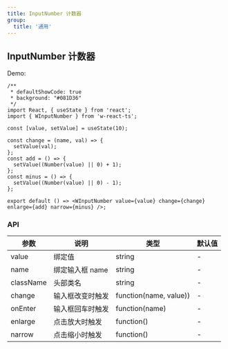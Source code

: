 ```yaml
---
title: InputNumber 计数器
group:
  title: '通用'
---
```


## InputNumber 计数器

Demo:

```tsx
/**
 * defaultShowCode: true
 * background: "#081D36"
 */
import React, { useState } from 'react';
import { WInputNumber } from 'w-react-ts';

const [value, setValue] = useState(10);

const change = (name, val) => {
  setValue(val);
};
const add = () => {
  setValue((Number(value) || 0) + 1);
};
const minus = () => {
  setValue((Number(value) || 0) - 1);
};

export default () => <WInputNumber value={value} change={change} enlarge={add} narrow={minus} />;
```

### API

| 参数      | 说明             | 类型                   | 默认值 |
| --------- | ---------------- | ---------------------- | ------ |
| value     | 绑定值           | string                 | -      |
| name      | 绑定输入框 name  | string                 | -      |
| className | 头部类名         | string                 | -      |
| change    | 输入框改变时触发 | function(name, value)) | -      |
| onEnter   | 输入框回车时触发 | function(name)         | -      |
| enlarge   | 点击放大时触发   | function()             | -      |
| narrow    | 点击缩小时触发   | function()             | -      |
